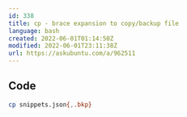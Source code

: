 ```yaml
---
id: 338
title: cp - brace expansion to copy/backup file
language: bash
created: 2022-06-01T01:14:50Z
modified: 2022-06-01T23:11:38Z
url: https://askubuntu.com/a/962511
---
```


## Code

```bash
cp snippets.json{,.bkp}
```

<!-- end -->

